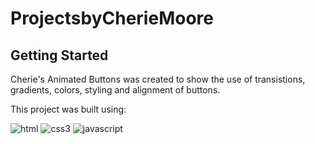 # ProjectsbyCherieMoore
<body>
<h2>
Getting Started
</h2>

<p>
Cherie's Animated Buttons was created to show the use of transistions, gradients, colors, styling and alignment of buttons.
<p>
<body>

This project was built using:

![html](https://user-images.githubusercontent.com/109016720/184464993-ff4c4068-f87b-4142-9f9a-cc52d6e9fcd5.svg)
![css3](https://user-images.githubusercontent.com/109016720/184464997-48fbdb1f-17b7-4487-9149-8a4b6eb38a9c.svg)
![javascript](https://user-images.githubusercontent.com/109016720/184464998-87b25fab-b2ef-4830-b083-9d7b16f71f35.svg)
